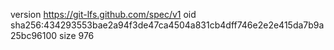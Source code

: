 version https://git-lfs.github.com/spec/v1
oid sha256:434293553bae2a94f3de47ca4504a831cb4dff746e2e2e415da7b9a25bc96100
size 976
